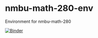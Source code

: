 # nmbu-math-280-env
Environment for nmbu-math-280

[![Binder](https://mybinder.org/badge_logo.svg)](https://mybinder.org/v2/gh/bogfjellmo/nmbu-math280-env/HEAD?urlpath=git-pull?repo=https://github.com/bogfjellmo/nmbu-math280)
